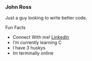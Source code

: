 ### John Ross

Just a guy looking to write better code.

Fun Facts
* Connect With me! [LinkedIn](https://linkedin.com/in/hjohnross)
* I’m currently learning C
* I have 3 huskys
* Im terminally online
